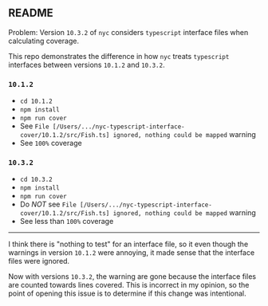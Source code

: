 ## README

Problem: Version `10.3.2` of `nyc` considers `typescript` interface files when calculating coverage.

This repo demonstrates the difference in how `nyc` treats `typescript` interfaces between versions `10.1.2` and `10.3.2`.

### `10.1.2`

- `cd 10.1.2`
- `npm install`
- `npm run cover`
- See `File [/Users/.../nyc-typescript-interface-cover/10.1.2/src/Fish.ts] ignored, nothing could be mapped` warning
- See `100%` coverage

### `10.3.2`

- `cd 10.3.2`
- `npm install`
- `npm run cover`
- Do *NOT* see `File [/Users/.../nyc-typescript-interface-cover/10.1.2/src/Fish.ts] ignored, nothing could be mapped` warning
- See less than `100%` coverage

---

I think there is "nothing to test" for an interface file, so it even though the warnings in version `10.1.2` were annoying, it made sense that the interface files were ignored.

Now with versions `10.3.2`, the warning are gone because the interface files are counted towards lines covered. This is incorrect in my opinion, so the point of opening this issue is to determine if this change was intentional.

